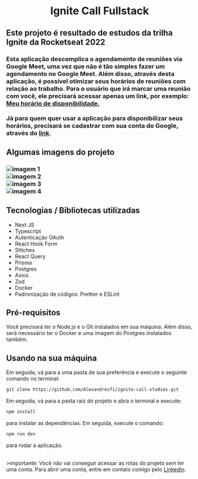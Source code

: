 <h1 align="center">Ignite Call Fullstack</h1>

<h2>Este projeto é resultado de estudos da trilha Ignite da Rocketseat 2022</h2>

<h3> 
  Esta aplicação descomplica o agendamento de reuniões via Google Meet, uma vez que não é tão simples fazer um agendamento no Google Meet. Além disso, através desta aplicação, é possível otimizar seus horários de 
  reuniões com relação ao trabalho. Para o usuário que irá marcar uma reunião com você, ele precisará acessar apenas um link, por exemplo: <a href="https://ignite-call-studies.vercel.app/schedule/alexandre-sfis" target="_blank">Meu horário de disponibilidade.</a>
  <br><br>
  Já para quem quer usar a aplicação para disponibilizar seus horários, precisará se cadastrar com sua conta do Google, através do <a href="https://ignite-call-studies.vercel.app/" target="_blank">link</a>.
</h3>

<h2>Algumas imagens do projeto</h2>

<h3> 
  <img src="https://github-production-user-asset-6210df.s3.amazonaws.com/81328399/258116275-bff0fdb1-a527-4009-b1a4-e88cb0cf4ea4.png" alt="imagem 1" />
  <br>
  <img src="https://github-production-user-asset-6210df.s3.amazonaws.com/81328399/258115226-cb1a9ef2-70c7-48e8-a7fe-c5ff12a56d23.png" alt="imagem 2" />
  <br>
  <img src="https://github-production-user-asset-6210df.s3.amazonaws.com/81328399/258116578-5d9bec48-39ea-4b1a-91aa-ee4c3687588e.png" alt="imagem 3" />
  <br>
  <img src="https://github-production-user-asset-6210df.s3.amazonaws.com/81328399/258116547-813be745-ef94-49d2-8f79-c24751ed1b53.png" alt="imagem 4" />
</h3>

<h2>Tecnologias / Bibliotecas utilizadas</h2>

- Next JS
- Typescript
- Autenticação OAuth
- React Hook Form
- Stitches
- React Query
- Prisma
- Postgres
- Axios
- Zod
- Docker
- Padronização de códigos: Prettier e ESLint

<h2>Pré-requisitos</h2>

<p>Você precisará ter o Node.js e o Git instalados em sua máquina. Além disso, será necessário ter o Docker e uma imagem do Postgres instalados também.</p>

<h2>Usando na sua máquina</h2>

<p>Em seguida, vá para a uma pasta de sua preferência e execute o seguinte comando no terminal:</p>

```md
git clone https://github.com/Alexandresfi/ignite-call-studies.git
```

Em seguida, vá para a pasta raiz do projeto e abra o terminal e execute: 

```md
npm install
```

para instalar as dependências. Em seguida, execute o comando: 

```md
npm run dev
```

para rodar a aplicação. 
  
<br>
>importante: Você não vai conseguir acessar as rotas do projeto sem ter uma conta. Para abrir uma conta, entre em contato comigo pelo <a href="https://www.linkedin.com/in/alexandre-nascimento-66692920a/">LinkedIn</a>.
